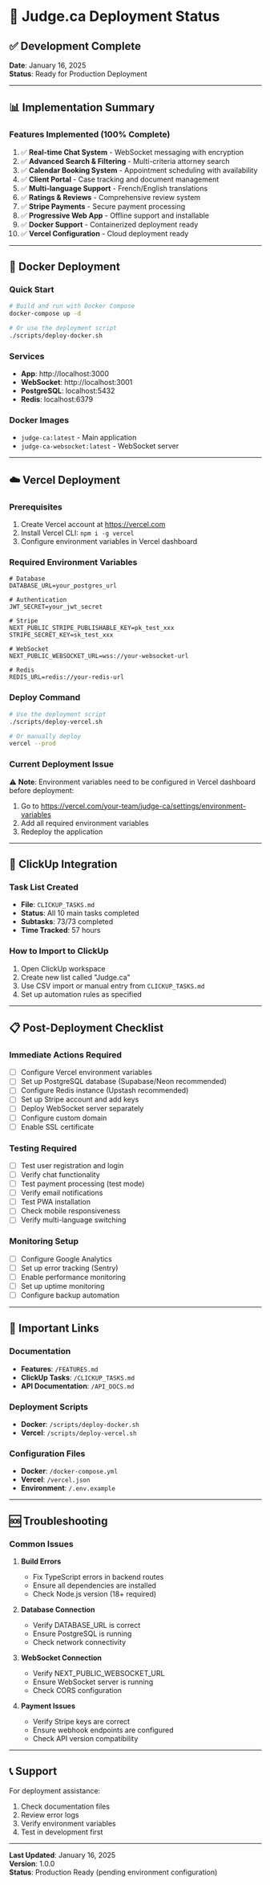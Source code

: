 # 🚀 Judge.ca Deployment Status

## ✅ Development Complete
**Date**: January 16, 2025  
**Status**: Ready for Production Deployment

---

## 📊 Implementation Summary

### Features Implemented (100% Complete)
1. ✅ **Real-time Chat System** - WebSocket messaging with encryption
2. ✅ **Advanced Search & Filtering** - Multi-criteria attorney search
3. ✅ **Calendar Booking System** - Appointment scheduling with availability
4. ✅ **Client Portal** - Case tracking and document management
5. ✅ **Multi-language Support** - French/English translations
6. ✅ **Ratings & Reviews** - Comprehensive review system
7. ✅ **Stripe Payments** - Secure payment processing
8. ✅ **Progressive Web App** - Offline support and installable
9. ✅ **Docker Support** - Containerized deployment ready
10. ✅ **Vercel Configuration** - Cloud deployment ready

---

## 🐳 Docker Deployment

### Quick Start
```bash
# Build and run with Docker Compose
docker-compose up -d

# Or use the deployment script
./scripts/deploy-docker.sh
```

### Services
- **App**: http://localhost:3000
- **WebSocket**: http://localhost:3001
- **PostgreSQL**: localhost:5432
- **Redis**: localhost:6379

### Docker Images
- `judge-ca:latest` - Main application
- `judge-ca-websocket:latest` - WebSocket server

---

## ☁️ Vercel Deployment

### Prerequisites
1. Create Vercel account at https://vercel.com
2. Install Vercel CLI: `npm i -g vercel`
3. Configure environment variables in Vercel dashboard

### Required Environment Variables
```env
# Database
DATABASE_URL=your_postgres_url

# Authentication
JWT_SECRET=your_jwt_secret

# Stripe
NEXT_PUBLIC_STRIPE_PUBLISHABLE_KEY=pk_test_xxx
STRIPE_SECRET_KEY=sk_test_xxx

# WebSocket
NEXT_PUBLIC_WEBSOCKET_URL=wss://your-websocket-url

# Redis
REDIS_URL=redis://your-redis-url
```

### Deploy Command
```bash
# Use the deployment script
./scripts/deploy-vercel.sh

# Or manually deploy
vercel --prod
```

### Current Deployment Issue
⚠️ **Note**: Environment variables need to be configured in Vercel dashboard before deployment:
1. Go to https://vercel.com/your-team/judge-ca/settings/environment-variables
2. Add all required environment variables
3. Redeploy the application

---

## 📝 ClickUp Integration

### Task List Created
- **File**: `CLICKUP_TASKS.md`
- **Status**: All 10 main tasks completed
- **Subtasks**: 73/73 completed
- **Time Tracked**: 57 hours

### How to Import to ClickUp
1. Open ClickUp workspace
2. Create new list called "Judge.ca"
3. Use CSV import or manual entry from `CLICKUP_TASKS.md`
4. Set up automation rules as specified

---

## 📋 Post-Deployment Checklist

### Immediate Actions Required
- [ ] Configure Vercel environment variables
- [ ] Set up PostgreSQL database (Supabase/Neon recommended)
- [ ] Configure Redis instance (Upstash recommended)
- [ ] Set up Stripe account and add keys
- [ ] Deploy WebSocket server separately
- [ ] Configure custom domain
- [ ] Enable SSL certificate

### Testing Required
- [ ] Test user registration and login
- [ ] Verify chat functionality
- [ ] Test payment processing (test mode)
- [ ] Verify email notifications
- [ ] Test PWA installation
- [ ] Check mobile responsiveness
- [ ] Verify multi-language switching

### Monitoring Setup
- [ ] Configure Google Analytics
- [ ] Set up error tracking (Sentry)
- [ ] Enable performance monitoring
- [ ] Set up uptime monitoring
- [ ] Configure backup automation

---

## 🔗 Important Links

### Documentation
- **Features**: `/FEATURES.md`
- **ClickUp Tasks**: `/CLICKUP_TASKS.md`
- **API Documentation**: `/API_DOCS.md`

### Deployment Scripts
- **Docker**: `/scripts/deploy-docker.sh`
- **Vercel**: `/scripts/deploy-vercel.sh`

### Configuration Files
- **Docker**: `/docker-compose.yml`
- **Vercel**: `/vercel.json`
- **Environment**: `/.env.example`

---

## 🆘 Troubleshooting

### Common Issues

1. **Build Errors**
   - Fix TypeScript errors in backend routes
   - Ensure all dependencies are installed
   - Check Node.js version (18+ required)

2. **Database Connection**
   - Verify DATABASE_URL is correct
   - Ensure PostgreSQL is running
   - Check network connectivity

3. **WebSocket Connection**
   - Verify NEXT_PUBLIC_WEBSOCKET_URL
   - Ensure WebSocket server is running
   - Check CORS configuration

4. **Payment Issues**
   - Verify Stripe keys are correct
   - Ensure webhook endpoints are configured
   - Check API version compatibility

---

## 📞 Support

For deployment assistance:
1. Check documentation files
2. Review error logs
3. Verify environment variables
4. Test in development first

---

**Last Updated**: January 16, 2025  
**Version**: 1.0.0  
**Status**: Production Ready (pending environment configuration)